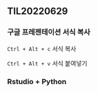 ## TIL20220629

### 구글 프레젠테이션 서식 복사

`Ctrl + Alt + c` 서식 복사  
  
`Ctrl + Alt + v` 서식 붙여넣기  


### Rstudio + Python


